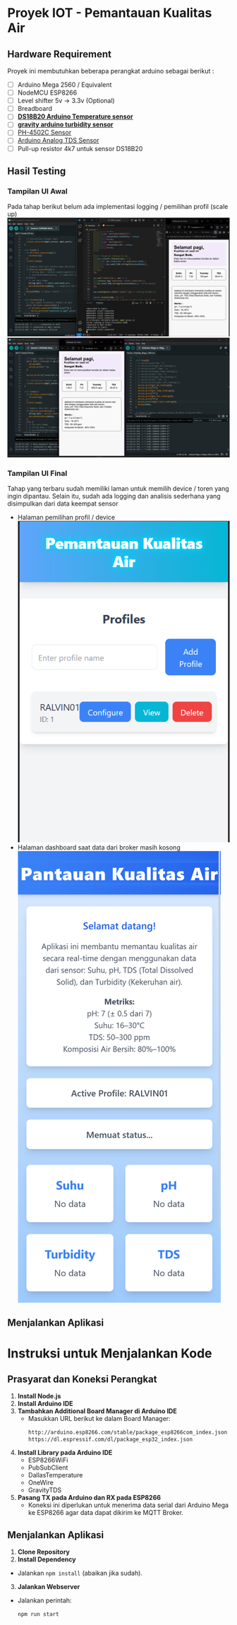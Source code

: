 # Proyek IOT - Pemantauan Kualitas Air
## Hardware Requirement
Proyek ini membutuhkan beberapa perangkat arduino sebagai berikut :
- [ ] Arduino Mega 2560 / Equivalent
- [ ] NodeMCU ESP8266
- [ ] Level shifter 5v -> 3.3v (Optional)
- [ ] Breadboard
- [ ] [**DS18B20 Arduino Temperature sensor**](https://wiki.dfrobot.com/Waterproof_DS18B20_Digital_Temperature_Sensor__SKU_DFR0198_) 
- [ ] [**gravity arduino turbidity sensor**](https://wiki.dfrobot.com/Turbidity_sensor_SKU__SEN0189) 
- [ ] [PH-4502C Sensor](https://raaflahar.medium.com/ph-4502c-sensor-diymore-how-to-use-and-calibrate-using-arduino-uno-r3-3afc2b96631) 
- [ ] [Arduino Analog TDS Sensor](https://wiki.dfrobot.com/Gravity__Analog_TDS_Sensor___Meter_For_Arduino_SKU__SEN0244) 
- [ ] Pull-up resistor 4k7 untuk sensor DS18B20

## Hasil Testing
### Tampilan UI Awal
Pada tahap berikut belum ada implementasi logging / pemilihan profil (scale up)
![Connected State](Documentation/connected-state.png)
![ConnectedState(2)](Documentation/connected-state-live.png)

### Tampilan UI Final
Tahap yang terbaru sudah memiliki laman untuk memilih device / toren yang ingin dipantau.
Selain itu, sudah ada logging dan analisis sederhana yang disimpulkan dari data keempat sensor

- Halaman pemilihan profil / device
![Profile Selection](https://github.com/xSteins/Pemantauan-Kualitas-Air-Rumah/blob/ef2f322e445d7a805625927331951b85ffeffe98/Documentation/updated-profile-selection.png)
- Halaman dashboard saat data dari broker masih kosong
![Dashboard Empty](https://github.com/xSteins/Pemantauan-Kualitas-Air-Rumah/blob/ef2f322e445d7a805625927331951b85ffeffe98/Documentation/dashboard-inactive.png)


## Menjalankan Aplikasi
# Instruksi untuk Menjalankan Kode

## Prasyarat dan Koneksi Perangkat

1. **Install Node.js**  
2. **Install Arduino IDE**  
3. **Tambahkan Additional Board Manager di Arduino IDE**  
   - Masukkan URL berikut ke dalam Board Manager:  
     ```
     http://arduino.esp8266.com/stable/package_esp8266com_index.json
     https://dl.espressif.com/dl/package_esp32_index.json
     ```
4. **Install Library pada Arduino IDE**  
   - ESP8266WiFi  
   - PubSubClient  
   - DallasTemperature  
   - OneWire  
   - GravityTDS  
5. **Pasang TX pada Arduino dan RX pada ESP8266**  
   - Koneksi ini diperlukan untuk menerima data serial dari Arduino Mega ke ESP8266 agar data dapat dikirim ke MQTT Broker.

## Menjalankan Aplikasi

1. **Clone Repository**  
2. **Install Dependency**  
- Jalankan `npm install` (abaikan jika sudah).  
3. **Jalankan Webserver**  
- Jalankan perintah:  
  ```
  npm run start
  ```

